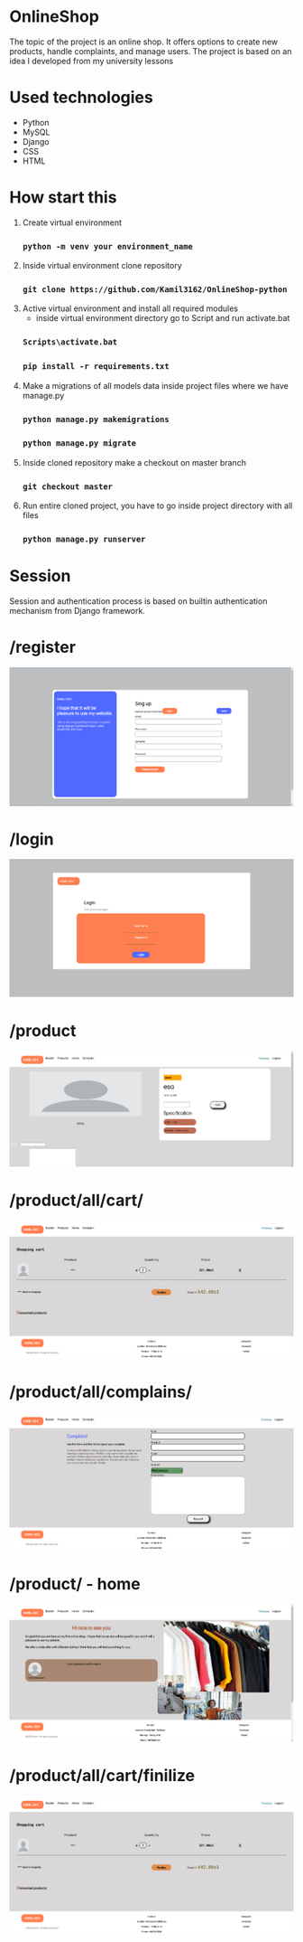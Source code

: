 # OnlineShop

The topic of the project is an online shop. It offers options to create new products, handle complaints, and manage users. The project is based on an idea I developed from my university lessons

# Used technologies
+ Python
+ MySQL
+ Django
+ CSS
+ HTML

# How start this
1. Create virtual environment
    ### `python -m venv your environment_name`
2. Inside virtual environment clone repository 
    ### `git clone https://github.com/Kamil3162/OnlineShop-python `
3. Active virtual environment and install all required modules
    - inside virtual environment directory go to Script and run activate.bat 
    ### `Scripts\activate.bat`
    ### `pip install -r requirements.txt `
4. Make a migrations of all models data inside project files where we have manage.py 
    ### `python manage.py makemigrations`
    ### `python manage.py migrate`
5. Inside cloned repository make a checkout on master branch   
   ### `git checkout master`
6. Run entire cloned project, you have to go inside project directory with all files   
   ### `python manage.py runserver`

# Session
Session and authentication process is based on builtin authentication mechanism from Django framework.

# /register
![9.png](9.png)
# /login
![8.png](8.png)
# /product
![10.png](10.png)
# /product/all/cart/
![2.png](2.png)
# /product/all/complains/
![5.png](5.png)
# /product/  - home
![3.png](3.png)
# /product/all/cart/finilize
![2.png](2.png)


